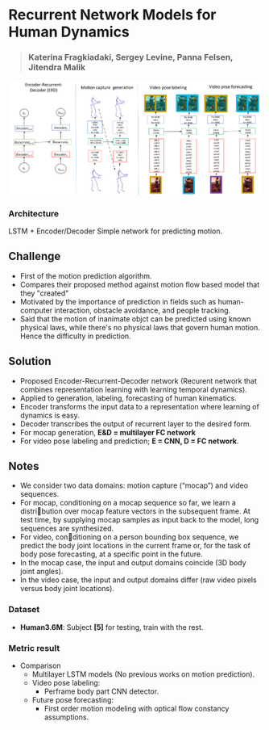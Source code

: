 # Recurrent Network Models for Human Dynamics
> ### Katerina Fragkiadaki, Sergey Levine, Panna Felsen, Jitendra Malik

![Network](/assets/erd_network.png)



### Architecture

LSTM + Encoder/Decoder
Simple network for predicting motion. 



## Challenge

- First of the motion prediction algorithm.
- Compares their proposed method against motion flow based model that they "created" 
- Motivated by the importance of prediction in fields such as human-computer interaction, obstacle 
avoidance, and people tracking.
- Said that the motion of inanimate objct can be predicted using known physical laws, while
there's no physical laws that govern human motion. Hence the difficulty in prediction.



## Solution

- Proposed Encoder-Recurrent-Decoder network (Recurent network that combines representation learning
with learning temporal dynamics). 
- Applied to generation, labeling, forecasting of human kinematics.
- Encoder transforms the input data to a representation where learning of dynamics is easy. 
- Decoder transcribes the output of recurrent layer to the desired form.
- For mocap generation, __E&D = multilayer FC network__
- For video pose labeling and prediction; __E = CNN, D = FC network__.



## Notes

- We consider two data domains: motion capture (“mocap”) and video sequences. 
- For mocap, conditioning on a mocap sequence so far, we learn a distribution over mocap feature vectors in the subsequent frame. At test time, by supplying mocap samples as input back to the model, long sequences are synthesized. 
- For video, conditioning on a person bounding box sequence, we predict the body joint locations in the current frame or, for the task of body pose forecasting, at a specific point in the future.
- In the mocap case, the input and output domains coincide (3D body joint angles).
- In the video case, the input and output domains differ (raw video pixels versus body joint locations).



### Dataset 

- **Human3.6M**: Subject **[5]** for testing, train with the rest.



### Metric result

- Comparison
    - Multilayer LSTM models (No previous works on motion prediction).
    - Video pose labeling:
        - Perframe body part CNN detector. 
    - Future pose forecasting:
        - First order motion modeling with optical flow constancy assumptions. 
        